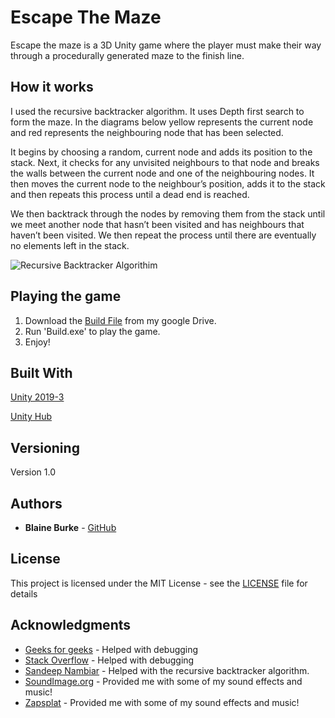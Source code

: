 # Escape The Maze

Escape the maze is a 3D Unity game where the player must make their way through a procedurally generated maze to the finish line.

## How it works
I used the recursive backtracker algorithm. It uses Depth first search to form the maze.
In the diagrams below yellow represents the current node and red represents the neighbouring 
node that has been selected.


It begins by choosing a random, current node and adds its position to the stack. Next, it checks for
any unvisited neighbours to that node and breaks the walls between the current node and one of 
the neighbouring nodes. It then moves the current node to the neighbour’s position, adds it to the 
stack and then repeats this process until a dead end is reached.


We then backtrack through the nodes by removing them from the stack until we meet another node 
that hasn’t been visited and has neighbours that haven’t been visited. We then repeat the process
until there are eventually no elements left in the stack.

![Recursive Backtracker Algorithim](https://github.com/BurkeBlaine1999/procedurally-Generated-Maze/blob/main/Assets/Images/Designs.PNG)

## Playing the game

1) Download the [Build File](https://drive.google.com/file/d/1Cj9XqGRRVThX00QirjG52muzaP7VoCjF/view?usp=sharing) from my google Drive.
3) Run 'Build.exe' to play the game.
4) Enjoy!

## Built With

[Unity 2019-3](https://unity.com/releases/2019-3)

[Unity Hub](https://unity3d.com/get-unity/download)

## Versioning

Version 1.0

## Authors

* **Blaine Burke** - [GitHub](https://github.com/BurkeBlaine1999)

## License

This project is licensed under the MIT License - see the [LICENSE](https://github.com/BurkeBlaine1999/Final-Year-Project/blob/main/LICENSE) file for details

## Acknowledgments

* [Geeks for geeks](https://www.geeksforgeeks.org/) - Helped with debugging 
* [Stack Overflow](https://stackoverflow.com/) - Helped with debugging 
* [Sandeep Nambiar](https://www.youtube.com/channel/UCmfFa5FtYTbE_sFHpB1gxKg) - Helped with the recursive backtracker algorithm.
* [SoundImage.org](http://soundimage.org/) - Provided me with some of my sound effects and music! 
* [Zapsplat](https://www.zapsplat.com/) - Provided me with some of my sound effects and music! 

